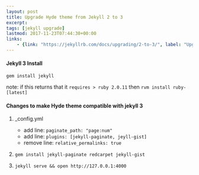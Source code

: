 ```yaml
---
layout: post
title: Upgrade Hyde theme from Jekyll 2 to 3
excerpt: 
tags: [jekyll upgrade]
lastmod: 2017-11-23T07:44:30+00:00
links:
    - {link: "https://jekyllrb.com/docs/upgrading/2-to-3/", label: "Upgrading from 2.x to 3.x"}        
---
```


#### Jekyll 3 Install 
`gem install jekyll`

note: if this returns that it `requires > ruby 2.0.11` then 
`rvm install ruby-[latest]`

#### Changes to make Hyde theme compatible with jekyll 3

1. _config.yml  

    - add line: `paginate_path: "page:num"`
    - add line: `plugins: [jekyll-paginate, jeyll-gist]`
    - remove line: `relative_permalinks: true`

1. `gem install jekyll-paginate redcarpet jekyll-gist`

1. `jekyll serve && open http://127.0.0.1:4000`

